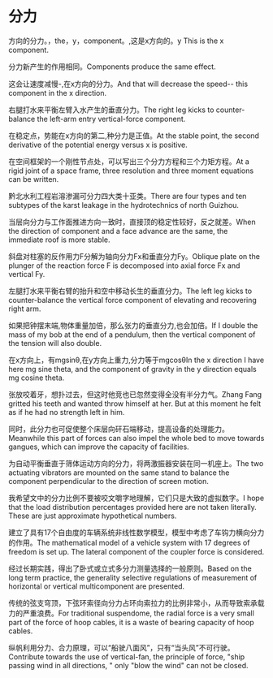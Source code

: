 # 分力

<p><span class="chinese">方向的分力。，the，y，component。,这是x方向的。</span><span class="english">y This is the x component.</span></p>

<p><span class="chinese">分力新产生的作用相同。</span><span class="english">Components produce the same effect.</span></p>

<p><span class="chinese">这会让速度减慢-,在x方向的分力。</span><span class="english">And that will decrease the speed-- this component in the x direction.</span></p>

<p><span class="chinese">右腿打水来平衡左臂入水产生的垂直分力。</span><span class="english">The right leg kicks to counter-balance the left-arm entry vertical-force component.</span></p>

<p><span class="chinese">在稳定点，势能在x方向的第二,种分力是正值。</span><span class="english">At the stable point, the second derivative of the potential energy versus x is positive.</span></p>

<p><span class="chinese">在空间框架的一个刚性节点处，可以写出三个分力方程和三个力矩方程。</span><span class="english">At a rigid joint of a space frame, three resolution and three moment equations can be written.</span></p>

<p><span class="chinese">黔北水利工程岩溶渗漏可分力四大类十亚类。</span><span class="english">There are four types and ten subtypes of the karst leakage in the hydrotechnics of north Guizhou.</span></p>

<p><span class="chinese">当层向分力与工作面推进方向一致时，直接顶的稳定性较好，反之就差。</span><span class="english">When the direction of component and a face advance are the same, the immediate roof is more stable.</span></p>

<p><span class="chinese">斜盘对柱塞的反作用力F分解为轴向分力Fx和垂直分力Fy。</span><span class="english">Oblique plate on the plunger of the reaction force F is decomposed into axial force Fx and vertical Fy.</span></p>

<p><span class="chinese">左腿打水来平衡右臂的抬升和空中移动长生的垂直分力。</span><span class="english">The left leg kicks to counter-balance the vertical force component of elevating and recovering right arm.</span></p>

<p><span class="chinese">如果把钟摆末端,物体重量加倍，那么张力的垂直分力,也会加倍。</span><span class="english">If I double the mass of my bob at the end of a pendulum, then the vertical component of the tension will also double.</span></p>

<p><span class="chinese">在x方向上，有mgsinθ,在y方向上重力,分力等于mgcosθ</span><span class="english">In the x direction I have here mg sine theta, and the component of gravity in the y direction equals mg cosine theta.</span></p>

<p><span class="chinese">张放咬着牙，想扑过去，但这时他竞也已忽然变得全没有半分力气。</span><span class="english">Zhang Fang gritted his teeth and wanted throw himself at her. But at this moment he felt as if he had no strength left in him.</span></p>

<p><span class="chinese">同时，此分力也可促使整个床层向矸石端移动，提高设备的处理能力。</span><span class="english">Meanwhile this part of forces can also impel the whole bed to move towards gangues, which can improve the capacity of facilities.</span></p>

<p><span class="chinese">为自动平衡垂直于筛体运动方向的分力，将两激振器安装在同一机座上。</span><span class="english">The two actuating vibrators are mounted on the same stand to balance the component perpendicular to the direction of screen motion.</span></p>

<p><span class="chinese">我希望文中的分力比例不要被咬文嚼字地理解，它们只是大致的虚拟数字。</span><span class="english">I hope that the load distribution percentages provided here are not taken literally. These are just approximate hypothetical numbers.</span></p>

<p><span class="chinese">建立了具有17个自由度的车辆系统非线性数学模型，模型中考虑了车钩力横向分力的作用。</span><span class="english">The mathematical model of a vehicle system with 17 degrees of freedom is set up. The lateral component of the coupler force is considered.</span></p>

<p><span class="chinese">经过长期实践，得出了卧式或立式多分力测量选择的一般原则。</span><span class="english">Based on the long term practice, the generality selective regulations of measurement of horizontal or vertical multicomponent are presented.</span></p>

<p><span class="chinese">传统的弦支穹顶，下弦环索径向分力占环向索拉力的比例非常小，从而导致索承载力的严重浪费。</span><span class="english">For traditional suspendome, the radial force is a very small part of the force of hoop cables, it is a waste of bearing capacity of hoop cables.</span></p>

<p><span class="chinese">纵帆利用分力、合力原理，可以“船驶八面风”，只有“当头风”不可行驶。</span><span class="english">Contribute towards the use of vertical-fan, the principle of force, "ship passing wind in all directions, " only "blow the wind" can not be closed.</span></p>

